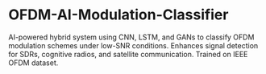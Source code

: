 # OFDM-AI-Modulation-Classifier
AI-powered hybrid system using CNN, LSTM, and GANs to classify OFDM modulation schemes under low-SNR conditions. Enhances signal detection for SDRs, cognitive radios, and satellite communication. Trained on IEEE OFDM dataset.
